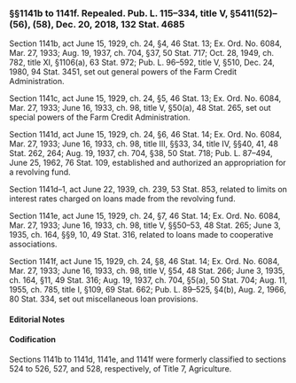 ### §§1141b to 1141f. Repealed. Pub. L. 115–334, title V, §5411(52)–(56), (58), Dec. 20, 2018, 132 Stat. 4685 ###

Section 1141b, act June 15, 1929, ch. 24, §4, 46 Stat. 13; Ex. Ord. No. 6084, Mar. 27, 1933; Aug. 19, 1937, ch. 704, §37, 50 Stat. 717; Oct. 28, 1949, ch. 782, title XI, §1106(a), 63 Stat. 972; Pub. L. 96–592, title V, §510, Dec. 24, 1980, 94 Stat. 3451, set out general powers of the Farm Credit Administration.

Section 1141c, act June 15, 1929, ch. 24, §5, 46 Stat. 13; Ex. Ord. No. 6084, Mar. 27, 1933; June 16, 1933, ch. 98, title V, §50(a), 48 Stat. 265, set out special powers of the Farm Credit Administration.

Section 1141d, act June 15, 1929, ch. 24, §6, 46 Stat. 14; Ex. Ord. No. 6084, Mar. 27, 1933; June 16, 1933, ch. 98, title III, §§33, 34, title IV, §§40, 41, 48 Stat. 262, 264; Aug. 19, 1937, ch. 704, §38, 50 Stat. 718; Pub. L. 87–494, June 25, 1962, 76 Stat. 109, established and authorized an appropriation for a revolving fund.

Section 1141d–1, act June 22, 1939, ch. 239, 53 Stat. 853, related to limits on interest rates charged on loans made from the revolving fund.

Section 1141e, act June 15, 1929, ch. 24, §7, 46 Stat. 14; Ex. Ord. No. 6084, Mar. 27, 1933; June 16, 1933, ch. 98, title V, §§50–53, 48 Stat. 265; June 3, 1935, ch. 164, §§9, 10, 49 Stat. 316, related to loans made to cooperative associations.

Section 1141f, act June 15, 1929, ch. 24, §8, 46 Stat. 14; Ex. Ord. No. 6084, Mar. 27, 1933; June 16, 1933, ch. 98, title V, §54, 48 Stat. 266; June 3, 1935, ch. 164, §11, 49 Stat. 316; Aug. 19, 1937, ch. 704, §5(a), 50 Stat. 704; Aug. 11, 1955, ch. 785, title I, §109, 69 Stat. 662; Pub. L. 89–525, §4(b), Aug. 2, 1966, 80 Stat. 334, set out miscellaneous loan provisions.

#### **Editorial Notes** ####

#### Codification ####

Sections 1141b to 1141d, 1141e, and 1141f were formerly classified to sections 524 to 526, 527, and 528, respectively, of Title 7, Agriculture.